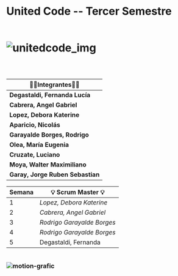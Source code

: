 <h1> United Code -- Tercer Semestre
<br> 
<br>

![unitedcode_img](https://user-images.githubusercontent.com/69828273/232091454-d63b2c5b-c0a7-4dae-8df3-80a01b99d08a.png) 

<h3>
  <br>
 
| 👩‍💻**Integrantes**👩‍💻     |
|--------------------------|
| **Degastaldi, Fernanda Lucía** |
| **Cabrera, Angel Gabriel** |
| **Lopez, Debora Katerine** |
| **Aparicio, Nicolás** |
| **Garayalde Borges, Rodrigo** |
| **Olea, María Eugenia** |
| **Cruzate, Luciano** |
| **Moya, Walter Maximiliano** |
| **Garay, Jorge Ruben Sebastian** |
  

| **Semana** | 💡 **Scrum Master** 💡    |
|----------------------|----------------------|
|  1  | *Lopez, Debora Katerine* |
|  2  | *Cabrera, Angel Gabriel* |
|  3  | *Rodrigo Garayalde Borges* |
|  4  | *Rodrigo Garayalde Borges* |
|  5  | Degastaldi, Fernanda|


<br> ![motion-grafic](https://user-images.githubusercontent.com/69828273/232174796-797d2ac4-2b09-4353-a18e-762930d92002.gif)
